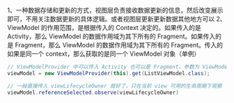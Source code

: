 1、一种数据存储和更新的方式，视图层负责接收数据更新的信息，然后改变展示即可，不用关注数据更新的具体逻辑。或者视图层更新更新数据其他地方可以
2、ViewModel 的作用范围，是根据传入的 Context 决定的。如果传入的是 Activity，那么 ViewModel 的数据作用域为其下所有的 Fragment。如果传入的是 Fragment，那么 ViewModel 的数据作用域为其下所有的 Fragment。传入的如果是同一个 context，那么获取的是同一个 ViewModel 对象（单例）

```Java
// ViewModelProvider 中可以传入 Activity 也可以是 Fragment，参数为 ViewModelStoreOwner，可以很好的理解了，ViewModel的所有者
viewModel = new ViewModelProvider(this).get(ListViewModel.class);

// 一般直接传入 viewLifecycleOwner 就好了，只在当前 view 可用的生命周期下观察
viewModel.referenceSelected.observe(viewLifecycleOwner)
```